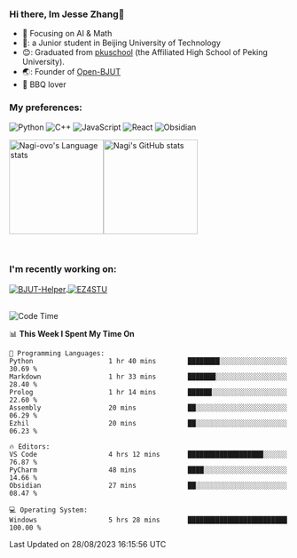 ### Hi there, Im Jesse Zhang👋
- :orange_book: Focusing on AI & Math 
- 🔬: a Junior student in Beijing University of Technology
- 😊: Graduated from [pkuschool](https://www.pkuschool.edu.cn/) (the Affiliated High School of Peking University).
- 🌏: Founder of [Open-BJUT](https://github.com/Open-BJUT)
- :meat_on_bone: BBQ lover

### My preferences:
![Python](https://img.shields.io/badge/python-3670A0?style=for-the-badge&logo=python&logoColor=ffdd54)
![C++](https://img.shields.io/badge/c++-%2300599C.svg?style=for-the-badge&logo=c%2B%2B&logoColor=white)
![JavaScript](https://img.shields.io/badge/javascript-%23323330.svg?style=for-the-badge&logo=javascript&logoColor=%23F7DF1E)
![React](https://img.shields.io/badge/react-%2320232a.svg?style=for-the-badge&logo=react&logoColor=%2361DAFB)
![Obsidian](https://img.shields.io/badge/Obsidian-%23483699.svg?style=for-the-badge&logo=obsidian&logoColor=white)
 <!-- ![Docker](https://img.shields.io/badge/docker-%230db7ed.svg?style=for-the-badge&logo=docker&logoColor=white) -->


<div style="display:flex; flex-wrap:wrap; height: 200px;">
  <img height="170" src="https://github-readme-stats-git-main-nagi-ovo.vercel.app/api/top-langs/?username=Nagi-ovo&hide=css,scss,html,java,typescript&layout=compact&card_width=345&card_height=400" alt="Nagi-ovo's Language stats">
  <img height="170" src="https://github-readme-stats-git-main-nagi-ovo.vercel.app/api?username=Nagi-ovo&show_icons=true&theme=radical" alt="Nagi's GitHub stats">
</div>

### I'm recently working on:</a>

 <div>
<a href="https://github.com/Open-BJUT/BJUT-Helper">
  <img align="center" src="https://github-readme-stats-git-main-nagi-ovo.vercel.app/api/pin/?username=Nagi-ovo&repo=BJUT-Helper" alt="BJUT-Helper">
</a>
<a href="https://github.com/Nagi-ovo/EZ4STU">
  <img align="center" src="https://github-readme-stats-git-main-nagi-ovo.vercel.app/api/pin/?username=Nagi-ovo&repo=EZ4STU" alt="EZ4STU">
</a>  
</div>

<br />

<!--START_SECTION:waka-->
![Code Time](http://img.shields.io/badge/Code%20Time-166%20hrs%2039%20mins-blue)

📊 **This Week I Spent My Time On** 

```text
💬 Programming Languages: 
Python                   1 hr 40 mins        ████████░░░░░░░░░░░░░░░░░   30.69 % 
Markdown                 1 hr 33 mins        ███████░░░░░░░░░░░░░░░░░░   28.40 % 
Prolog                   1 hr 14 mins        ██████░░░░░░░░░░░░░░░░░░░   22.60 % 
Assembly                 20 mins             ██░░░░░░░░░░░░░░░░░░░░░░░   06.29 % 
Ezhil                    20 mins             ██░░░░░░░░░░░░░░░░░░░░░░░   06.23 % 

🔥 Editors: 
VS Code                  4 hrs 12 mins       ███████████████████░░░░░░   76.87 % 
PyCharm                  48 mins             ████░░░░░░░░░░░░░░░░░░░░░   14.66 % 
Obsidian                 27 mins             ██░░░░░░░░░░░░░░░░░░░░░░░   08.47 % 

💻 Operating System: 
Windows                  5 hrs 28 mins       █████████████████████████   100.00 % 
```


 Last Updated on 28/08/2023 16:15:56 UTC
<!--END_SECTION:waka-->




